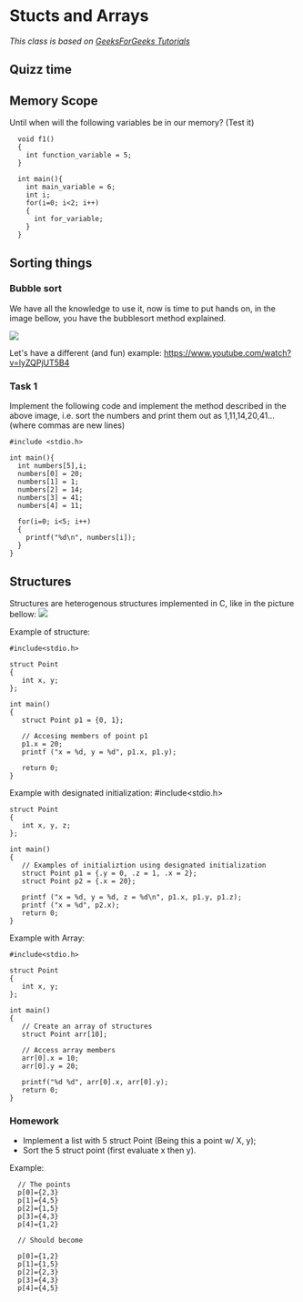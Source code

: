 # Stucts and Arrays
*This class is based on  [GeeksForGeeks Tutorials](https://www.geeksforgeeks.org/structures-c/)*

## Quizz time

## Memory Scope
Until when will the following variables be in our memory? (Test it)

      void f1()
      {
        int function_variable = 5;
      }

      int main(){
        int main_variable = 6;
        int i;
        for(i=0; i<2; i++)
        {
          int for_variable;
        }
      }

## Sorting things



### Bubble sort
We have all the knowledge to use it, now is time to put hands on, in the image bellow, you have the bubblesort method explained.

![](https://codingcompiler.com/wp-content/uploads/2017/10/bubble-sort-in-c-768x456.png)

Let's have a different (and fun) example:
https://www.youtube.com/watch?v=lyZQPjUT5B4



### Task 1
Implement the following code and implement the method described in the above image, i.e. sort the numbers and print them out as 1,11,14,20,41... (where commas are new lines)

    #include <stdio.h>

    int main(){
      int numbers[5],i;
      numbers[0] = 20;
      numbers[1] = 1;
      numbers[2] = 14;
      numbers[3] = 41;
      numbers[4] = 11;

      for(i=0; i<5; i++)
      {
    	printf("%d\n", numbers[i]);
      }
    }




## Structures

Structures are heterogenous structures implemented in C, like in the picture bellow:
![](https://www.geeksforgeeks.org/wp-content/uploads/Structure-In-C.png)

Example of structure:

    #include<stdio.h>

    struct Point
    {
       int x, y;
    };

    int main()
    {
       struct Point p1 = {0, 1};

       // Accesing members of point p1
       p1.x = 20;
       printf ("x = %d, y = %d", p1.x, p1.y);

       return 0;
    }

Example with designated initialization:
    #include<stdio.h>

    struct Point
    {
       int x, y, z;
    };

    int main()
    {
       // Examples of initializtion using designated initialization
       struct Point p1 = {.y = 0, .z = 1, .x = 2};
       struct Point p2 = {.x = 20};

       printf ("x = %d, y = %d, z = %d\n", p1.x, p1.y, p1.z);
       printf ("x = %d", p2.x);
       return 0;
    }

Example with Array:


    #include<stdio.h>

    struct Point
    {
       int x, y;
    };

    int main()
    {
       // Create an array of structures
       struct Point arr[10];

       // Access array members
       arr[0].x = 10;
       arr[0].y = 20;

       printf("%d %d", arr[0].x, arr[0].y);
       return 0;
    }

### Homework
 - Implement a list with 5 struct Point (Being this a point w/ X, y);
 - Sort the 5 struct point (first evaluate x then y).


Example:

      // The points 
      p[0]={2,3}
      p[1]={4,5}
      p[2]={1,5}
      p[3]={4,3}
      p[4]={1,2}

      // Should become

      p[0]={1,2}
      p[1]={1,5}
      p[2]={2,3}
      p[3]={4,3}
      p[4]={4,5}
